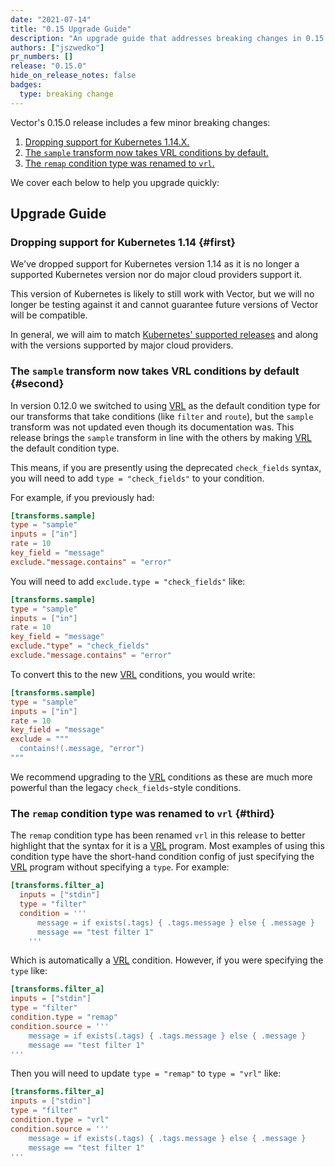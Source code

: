 ```yaml
---
date: "2021-07-14"
title: "0.15 Upgrade Guide"
description: "An upgrade guide that addresses breaking changes in 0.15.0"
authors: ["jszwedko"]
pr_numbers: []
release: "0.15.0"
hide_on_release_notes: false
badges:
  type: breaking change
---
```


Vector's 0.15.0 release includes a few minor breaking changes:

1. [Dropping support for Kubernetes 1.14.X.](#first)
2. [The `sample` transform now takes VRL conditions by default.](#second)
3. [The `remap` condition type was renamed to `vrl`.](#third)

We cover each below to help you upgrade quickly:

## Upgrade Guide

### Dropping support for Kubernetes 1.14 {#first}

We've dropped support for Kubernetes version 1.14 as it is no longer a supported Kubernetes version nor do major cloud
providers support it.

This version of Kubernetes is likely to still work with Vector, but we will no longer be testing against it and cannot
guarantee future versions of Vector will be compatible.

In general, we will aim to match [Kubernetes' supported releases][kubernetes_releases] and along with the versions
supported by major cloud providers.

### The `sample` transform now takes VRL conditions by default {#second}

In version 0.12.0 we switched to using [VRL] as the default condition type for our transforms that take conditions (like
`filter` and `route`), but the `sample` transform was not updated even though its documentation was. This release brings
the `sample` transform in line with the others by making [VRL] the default condition type.

This means, if you are presently using the deprecated `check_fields` syntax, you will need to add `type
= "check_fields"` to your condition.

For example, if you previously had:

```toml
[transforms.sample]
type = "sample"
inputs = ["in"]
rate = 10
key_field = "message"
exclude."message.contains" = "error"
```

You will need to add `exclude.type = "check_fields"` like:

```toml
[transforms.sample]
type = "sample"
inputs = ["in"]
rate = 10
key_field = "message"
exclude."type" = "check_fields"
exclude."message.contains" = "error"
```

To convert this to the new [VRL][VRL] conditions, you would write:

```toml
[transforms.sample]
type = "sample"
inputs = ["in"]
rate = 10
key_field = "message"
exclude = """
  contains!(.message, "error")
"""
```

We recommend upgrading to the [VRL][VRL] conditions as these are much more powerful than the legacy `check_fields`-style
conditions.

### The `remap` condition type was renamed to `vrl` {#third}

The `remap` condition type has been renamed `vrl` in this release to better highlight that the syntax for it is
a [VRL][VRL] program. Most examples of using this condition type have the short-hand condition config of just specifying
the [VRL][VRL] program without specifying a `type`. For example:

```toml
[transforms.filter_a]
  inputs = ["stdin"]
  type = "filter"
  condition = '''
      message = if exists(.tags) { .tags.message } else { .message }
      message == "test filter 1"
    '''
```

Which is automatically a [VRL][VRL] condition. However, if you were specifying the `type` like:

```toml
[transforms.filter_a]
inputs = ["stdin"]
type = "filter"
condition.type = "remap"
condition.source = '''
    message = if exists(.tags) { .tags.message } else { .message }
    message == "test filter 1"
'''
```

Then you will need to update `type = "remap"` to `type = "vrl"` like:

```toml
[transforms.filter_a]
inputs = ["stdin"]
type = "filter"
condition.type = "vrl"
condition.source = '''
    message = if exists(.tags) { .tags.message } else { .message }
    message == "test filter 1"
'''
```

[vrl]: /docs/reference/vrl/
[kubernetes_releases]: https://kubernetes.io/releases/
